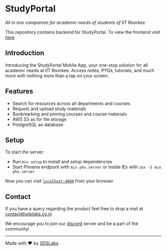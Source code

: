 # StudyPortal

_All in one companion for academic needs of students of IIT Roorkee_

This repository contains backend for StudyPortal. To view the frontend visit [here](https://github.com/sdslabs/StudyPortal-Mobile-Frontend/)

## Introduction

Introducing the StudyPortal Mobile App, your one-stop solution for all academic needs at IIT Roorkee. Access notes, PYQs, tutorials, and much more with nothing more than a tap on your screen.

## Features
+ Search for resources across all departments and courses
+ Request and upload study materials
+ Bookmarking and pinning courses and course materials
+ AWS S3 as for file storage
+ PostgreSQL as database

## Setup

To start the server:

- Run `mix setup` to install and setup dependencies
- Start Phoenix endpoint with `mix phx.server` or inside IEx with `iex -S mix phx.server`

Now you can visit [`localhost:4000`](http://localhost:4000) from your browser.


## Contact
If you have a query regarding the product feel free to drop a mail at [contact@sdslabs.co.in](mailto:contact@sdslabs.co.in)  

We encourage you to join our [discord](https://discord.gg/ch2ZJKzfh7) server and be a part of the community!

----

Made with :heart: by [SDSLabs](https://sdslabs.co/)
